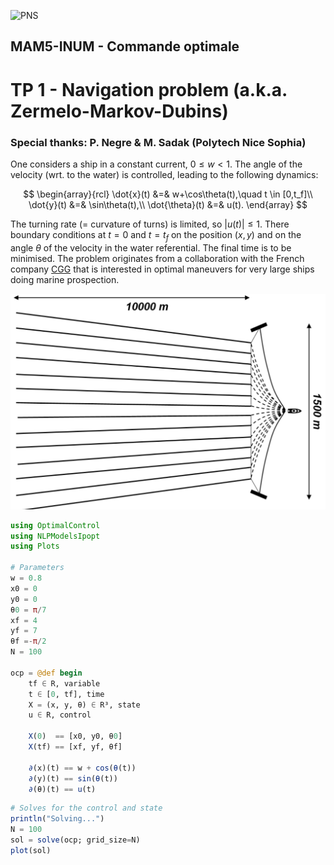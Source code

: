 ![PNS](http://caillau.perso.math.cnrs.fr/logo-pns.png)
## MAM5-INUM - Commande optimale
# TP 1 - Navigation problem (a.k.a. Zermelo-Markov-Dubins)
### Special thanks: P. Negre & M. Sadak (Polytech Nice Sophia)

One considers a ship in a constant current, $0 \leq w \lt 1$. The angle of the velocity (wrt. to the water) is controlled, leading to the following dynamics:

$$ \begin{array}{rcl}
     \dot{x}(t) &=& w+\cos\theta(t),\quad t \in [0,t_f]\\
     \dot{y}(t) &=& \sin\theta(t),\\
     \dot{\theta}(t) &=& u(t). 
   \end{array} $$

The turning rate (= curvature of turns) is limited, so $|u(t)| \leq 1$. There boundary conditions at $t=0$ and $t=t_f$ on the position $(x,y)$ and on the angle $\theta$ of the velocity in the water referential. The final time is to be minimised. The problem originates from a collaboration with the French company [CGG](https://www.cgg.com) that is interested in optimal maneuvers for very large ships doing marine prospection.

![ship](ship.png)

```julia
using OptimalControl
using NLPModelsIpopt
using Plots

# Parameters
w = 0.8
x0 = 0 
y0 = 0 
θ0 = π/7
xf = 4
yf = 7
θf =-π/2 
N = 100

ocp = @def begin
    tf ∈ R, variable
    t ∈ [0, tf], time
    X = (x, y, θ) ∈ R³, state
    u ∈ R, control

    X(0)  == [x0, y0, θ0]
    X(tf) == [xf, yf, θf]

    ∂(x)(t) == w + cos(θ(t))
    ∂(y)(t) == sin(θ(t))
    ∂(θ)(t) == u(t)
```

```julia
# Solves for the control and state
println("Solving...")
N = 100
sol = solve(ocp; grid_size=N) 
plot(sol)
```